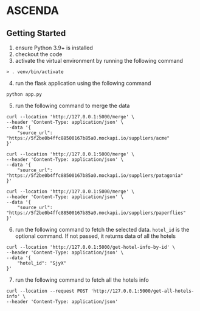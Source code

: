 # ASCENDA
 
## Getting Started

1. ensure Python 3.9+ is installed
2. checkout the code
3. activate the virtual environment by running the following command
```commandline
> . venv/bin/activate
```
4. run the flask application using the following command
```
python app.py
```
5. run the following command to merge the data
```commandline
curl --location 'http://127.0.0.1:5000/merge' \
--header 'Content-Type: application/json' \
--data '{
    "source_url": "https://5f2be0b4ffc88500167b85a0.mockapi.io/suppliers/acme"
}'
```
```commandline
curl --location 'http://127.0.0.1:5000/merge' \
--header 'Content-Type: application/json' \
--data '{
    "source_url": "https://5f2be0b4ffc88500167b85a0.mockapi.io/suppliers/patagonia"
}'
```

```commandline
curl --location 'http://127.0.0.1:5000/merge' \
--header 'Content-Type: application/json' \
--data '{
    "source_url": "https://5f2be0b4ffc88500167b85a0.mockapi.io/suppliers/paperflies"
}'
```
6. run the following command to fetch the selected data. `hotel_id` is the optional command. If not passed, it returns data of all the hotels
```commandline
curl --location 'http://127.0.0.1:5000/get-hotel-info-by-id' \
--header 'Content-Type: application/json' \
--data '{
    "hotel_id": "SjyX"
}'
```
7. run the following command to fetch all the hotels info
```commandline
curl --location --request POST 'http://127.0.0.1:5000/get-all-hotels-info' \
--header 'Content-Type: application/json'
```